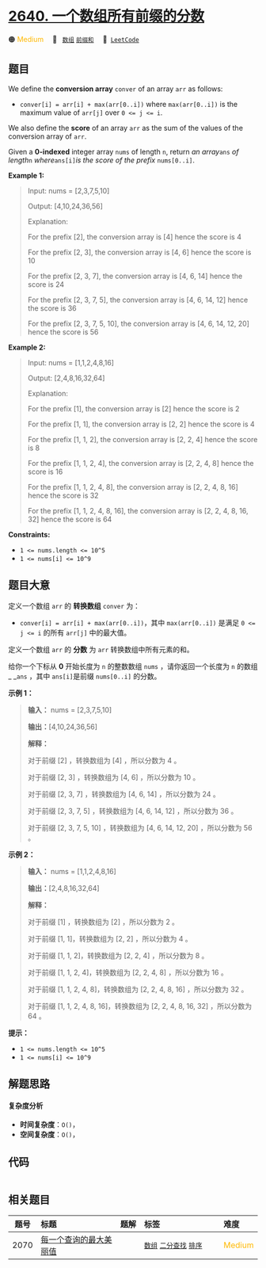 # [2640. 一个数组所有前缀的分数](https://leetcode.com/problems/find-the-score-of-all-prefixes-of-an-array)

🟠 <font color=#ffb800>Medium</font>&emsp; 🔖&ensp; [`数组`](/outline/tag/array.md) [`前缀和`](/outline/tag/prefix-sum.md)&emsp; 🔗&ensp;[`LeetCode`](https://leetcode.com/problems/find-the-score-of-all-prefixes-of-an-array)

## 题目

We define the **conversion array** `conver` of an array `arr` as follows:

  * `conver[i] = arr[i] + max(arr[0..i])` where `max(arr[0..i])` is the maximum value of `arr[j]` over `0 <= j <= i`.

We also define the **score** of an array `arr` as the sum of the values of the
conversion array of `arr`.

Given a **0-indexed** integer array `nums` of length `n`, return _an
array_`ans` _of length_`n` _where_`ans[i]`_is the score of the prefix_
`nums[0..i]`.



**Example 1:**

> Input: nums = [2,3,7,5,10]
> 
> Output: [4,10,24,36,56]
> 
> Explanation: 
> 
> For the prefix [2], the conversion array is [4] hence the score is 4
> 
> For the prefix [2, 3], the conversion array is [4, 6] hence the score is 10
> 
> For the prefix [2, 3, 7], the conversion array is [4, 6, 14] hence the score is 24
> 
> For the prefix [2, 3, 7, 5], the conversion array is [4, 6, 14, 12] hence the score is 36
> 
> For the prefix [2, 3, 7, 5, 10], the conversion array is [4, 6, 14, 12, 20] hence the score is 56

**Example 2:**

> Input: nums = [1,1,2,4,8,16]
> 
> Output: [2,4,8,16,32,64]
> 
> Explanation: 
> 
> For the prefix [1], the conversion array is [2] hence the score is 2
> 
> For the prefix [1, 1], the conversion array is [2, 2] hence the score is 4
> 
> For the prefix [1, 1, 2], the conversion array is [2, 2, 4] hence the score is 8
> 
> For the prefix [1, 1, 2, 4], the conversion array is [2, 2, 4, 8] hence the score is 16
> 
> For the prefix [1, 1, 2, 4, 8], the conversion array is [2, 2, 4, 8, 16] hence the score is 32
> 
> For the prefix [1, 1, 2, 4, 8, 16], the conversion array is [2, 2, 4, 8, 16, 32] hence the score is 64

**Constraints:**

  * `1 <= nums.length <= 10^5`
  * `1 <= nums[i] <= 10^9`


## 题目大意

定义一个数组 `arr` 的 **转换数组**  `conver` 为：

  * `conver[i] = arr[i] + max(arr[0..i])`，其中 `max(arr[0..i])` 是满足 `0 <= j <= i` 的所有 `arr[j]` 中的最大值。

定义一个数组 `arr` 的 **分数**  为 `arr` 转换数组中所有元素的和。

给你一个下标从 **0**  开始长度为 `n` 的整数数组 `nums` ，请你返回一个长度为 `n` 的数组 _ _`ans` ，其中
`ans[i]`是前缀 `nums[0..i]` 的分数。



**示例 1：**

> 
> 
> 
> 
> 
> **输入：** nums = [2,3,7,5,10]
> 
> **输出：**[4,10,24,36,56]
> 
> **解释：**
> 
> 对于前缀 [2] ，转换数组为 [4] ，所以分数为 4 。
> 
> 对于前缀 [2, 3] ，转换数组为 [4, 6] ，所以分数为 10 。
> 
> 对于前缀 [2, 3, 7] ，转换数组为 [4, 6, 14] ，所以分数为 24 。
> 
> 对于前缀 [2, 3, 7, 5] ，转换数组为 [4, 6, 14, 12] ，所以分数为 36 。
> 
> 对于前缀 [2, 3, 7, 5, 10] ，转换数组为 [4, 6, 14, 12, 20] ，所以分数为 56 。
> 
> 

**示例 2：**

> 
> 
> 
> 
> 
> **输入：** nums = [1,1,2,4,8,16]
> 
> **输出：**[2,4,8,16,32,64]
> 
> **解释：**
> 
> 对于前缀 [1] ，转换数组为 [2] ，所以分数为 2 。
> 
> 对于前缀 [1, 1]，转换数组为 [2, 2] ，所以分数为 4 。
> 
> 对于前缀 [1, 1, 2]，转换数组为 [2, 2, 4] ，所以分数为 8 。
> 
> 对于前缀 [1, 1, 2, 4]，转换数组为 [2, 2, 4, 8] ，所以分数为 16 。
> 
> 对于前缀 [1, 1, 2, 4, 8]，转换数组为 [2, 2, 4, 8, 16] ，所以分数为 32 。
> 
> 对于前缀 [1, 1, 2, 4, 8, 16]，转换数组为 [2, 2, 4, 8, 16, 32] ，所以分数为 64 。
> 
> 



**提示：**

  * `1 <= nums.length <= 10^5`
  * `1 <= nums[i] <= 10^9`


## 解题思路

#### 复杂度分析

- **时间复杂度**：`O()`，
- **空间复杂度**：`O()`，

## 代码

```javascript

```

## 相关题目

<!-- prettier-ignore -->
| 题号 | 标题 | 题解 | 标签 | 难度 |
| :------: | :------ | :------: | :------ | :------ |
| 2070 | [每一个查询的最大美丽值](https://leetcode.com/problems/most-beautiful-item-for-each-query) |  |  [`数组`](/outline/tag/array.md) [`二分查找`](/outline/tag/binary-search.md) [`排序`](/outline/tag/sorting.md) | <font color=#ffb800>Medium</font> |

<style>
.blue {
    background-color: #096dd9;
    padding: 0.25rem 0.5rem;
    margin: 0;
    font-size: 0.85em;
    border-radius: 3px;
    color: white;
    font-weight: 500;
}
table th:first-of-type { width: 10%; }
table th:nth-of-type(2) { width: 35%; }
table th:nth-of-type(3) { width: 10%; }
table th:nth-of-type(4) { width: 35%; }
table th:nth-of-type(5) { width: 10%; }
</style>
